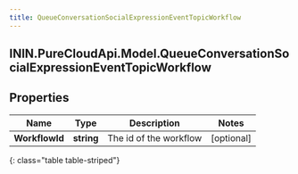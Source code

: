```yaml
---
title: QueueConversationSocialExpressionEventTopicWorkflow
---
```

## ININ.PureCloudApi.Model.QueueConversationSocialExpressionEventTopicWorkflow

## Properties

|Name | Type | Description | Notes|
|------------ | ------------- | ------------- | -------------|
| **WorkflowId** | **string** | The id of the workflow | [optional] |
{: class="table table-striped"}


